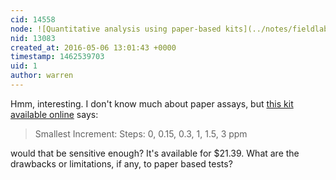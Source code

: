 ```yaml
---
cid: 14558
node: ![Quantitative analysis using paper-based kits](../notes/fieldlab/05-06-2016/quantitative-analysis-using-paper-based-kits)
nid: 13083
created_at: 2016-05-06 13:01:43 +0000
timestamp: 1462539703
uid: 1
author: warren
---
```


Hmm, interesting. I don't know much about paper assays, but [this kit available online](http://www.hach.com/nitrate-and-nitrite-test-strips/product?id=7640211606) says:

> Smallest Increment: Steps: 0, 0.15, 0.3, 1, 1.5, 3 ppm

would that be sensitive enough? It's available for $21.39. What are the drawbacks or limitations, if any, to paper based tests?